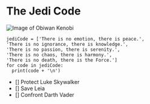 # The Jedi Code

![Image of Obiwan Kenobi](https://api.time.com/wp-content/uploads/2015/12/star-wars-episode-iii-revenge-of-the-sith-obi-wan.jpg)

```
jediCode = ['There is no emotion, there is peace.',
'There is no ignorance, there is knowledge.',
'There is no passion, there is serenity.',
'There is no chaos, there is harmony.',
'There is no death, there is the Force.']
for code in jediCode:
  print(code + '\n')
```
- [] Protect Luke Skywalker
- [] Save Leia
- [] Confront Darth Vader
